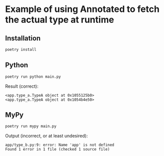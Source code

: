 # Example of using Annotated to fetch the actual type at runtime

## Installation

```sh
poetry install
```

## Python

```sh
poetry run python main.py
```

Result (correct):

```
<app.type_a.TypeA object at 0x1055125b0>
<app.type_a.TypeA object at 0x1054b4e50>
```

## MyPy

```sh
poetry run mypy main.py
```

Output (incorrect, or at least undesired):

```
app/type_b.py:9: error: Name 'app' is not defined
Found 1 error in 1 file (checked 1 source file)
```
